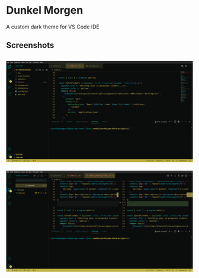 # Dunkel Morgen
A custom dark theme for VS Code IDE

## Screenshots
![Screenshot 1](./docs/img1.png)
----
![Screenshot 2](./docs/img2.png)
